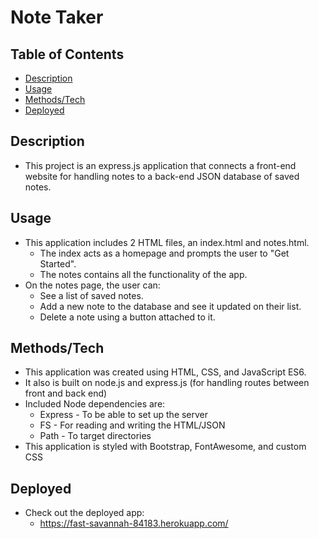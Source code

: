 # Note Taker

## Table of Contents

- [Description](#Description)  
- [Usage](#Usage)
- [Methods/Tech](#Methods/Tech)
- [Deployed](#Deployed)

## Description

- This project is an express.js application that connects a front-end website for handling notes
to a back-end JSON database of saved notes.

## Usage

- This application includes 2 HTML files, an index.html and notes.html.
    - The index acts as a homepage and prompts the user to "Get Started".
    - The notes contains all the functionality of the app.
- On the notes page, the user can:
    - See a list of saved notes.
    - Add a new note to the database and see it updated on their list.
    - Delete a note using a button attached to it.

## Methods/Tech

- This application was created using HTML, CSS, and JavaScript ES6.
- It also is built on node.js and express.js (for handling routes between front and back end)
- Included Node dependencies are:
    - Express - To be able to set up the server
    - FS - For reading and writing the HTML/JSON
    - Path - To target directories
- This application is styled with Bootstrap, FontAwesome, and custom CSS

## Deployed

- Check out the deployed app:
    - https://fast-savannah-84183.herokuapp.com/ 